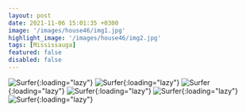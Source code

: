 ```yaml
---
layout: post
date: 2021-11-06 15:01:35 +0300
image: '/images/house46/img1.jpg'
highlight_image: '/images/house46/img2.jpg'
tags: [Mississauga]
featured: false
disabled: false
---
```


![Surfer]({{site.baseurl}}/images/house46/img3.jpg){:loading="lazy"}
![Surfer]({{site.baseurl}}/images/house46/img4.jpg){:loading="lazy"}
![Surfer]({{site.baseurl}}/images/house46/img5.jpg){:loading="lazy"}
![Surfer]({{site.baseurl}}/images/house46/img6.jpg){:loading="lazy"}
![Surfer]({{site.baseurl}}/images/house46/img7.jpg){:loading="lazy"}
![Surfer]({{site.baseurl}}/images/house46/img8.jpg){:loading="lazy"} 